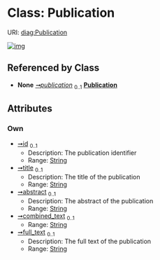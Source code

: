 
# Class: Publication




URI: [diag:Publication](http://w3id.org/ontogpt/diagnostic_procedure/Publication)


[![img](https://yuml.me/diagram/nofunky;dir:TB/class/[TextWithTriples]++-%20publication%200..1>[Publication&#124;id:string%20%3F;title:string%20%3F;abstract:string%20%3F;combined_text:string%20%3F;full_text:string%20%3F],[TextWithTriples])](https://yuml.me/diagram/nofunky;dir:TB/class/[TextWithTriples]++-%20publication%200..1>[Publication&#124;id:string%20%3F;title:string%20%3F;abstract:string%20%3F;combined_text:string%20%3F;full_text:string%20%3F],[TextWithTriples])

## Referenced by Class

 *  **None** *[➞publication](textWithTriples__publication.md)*  <sub>0..1</sub>  **[Publication](Publication.md)**

## Attributes


### Own

 * [➞id](publication__id.md)  <sub>0..1</sub>
     * Description: The publication identifier
     * Range: [String](types/String.md)
 * [➞title](publication__title.md)  <sub>0..1</sub>
     * Description: The title of the publication
     * Range: [String](types/String.md)
 * [➞abstract](publication__abstract.md)  <sub>0..1</sub>
     * Description: The abstract of the publication
     * Range: [String](types/String.md)
 * [➞combined_text](publication__combined_text.md)  <sub>0..1</sub>
     * Range: [String](types/String.md)
 * [➞full_text](publication__full_text.md)  <sub>0..1</sub>
     * Description: The full text of the publication
     * Range: [String](types/String.md)
